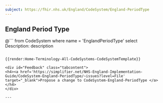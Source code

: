 ```yaml
---
subject: https://fhir.nhs.uk/England/CodeSystem/England-PeriodType
---
```

## England Period Type
@```
from
	CodeSystem
where
	name = 'EnglandPeriodType'
select
	Description: description
```

{{render:Home-Terminology-All-CodeSystems-CodeSystemTemplate}}

<div id="Feedback" class="tabcontent">
<h4><a href='https://simplifier.net/NHS-England-Implementation-Guide/CodeSystem-England-PeriodType/~issues?level=File' target="_blank">Propose a change to CodeSystem-England-PeriodType </a></h4>
</div>

---